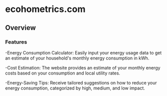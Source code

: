 # ecohometrics.com
## Overview
### Features
-Energy Consumption Calculator: Easily input your energy usage data to get an estimate of your household's monthly energy consumption in kWh.

-Cost Estimation: The website provides an estimate of your monthly energy costs based on your consumption and local utility rates.

-Energy-Saving Tips: Receive tailored suggestions on how to reduce your energy consumption, categorized by high, medium, and low impact.
